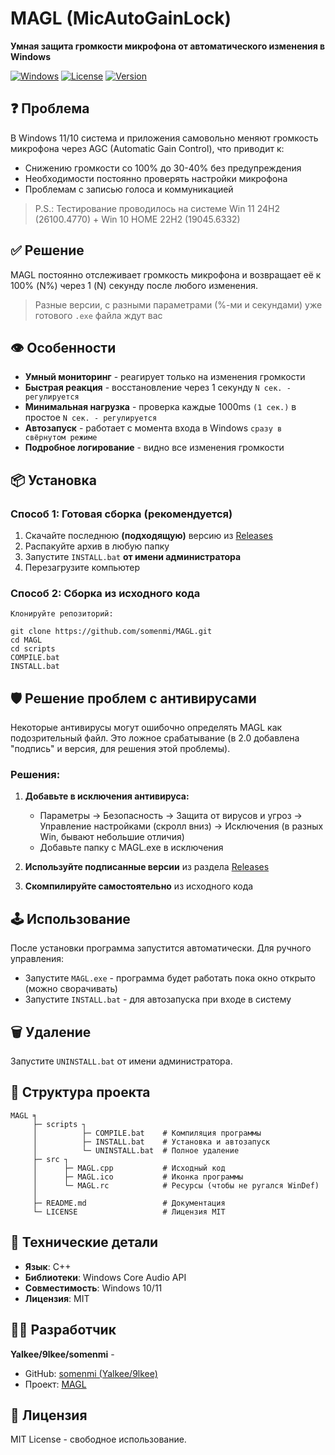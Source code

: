 # **MAGL** (MicAutoGainLock)

**Умная защита громкости микрофона от автоматического изменения в Windows**

[![Windows](https://img.shields.io/badge/Windows-11|10-0078D6?logo=windows)](https://www.microsoft.com/windows)
[![License](https://img.shields.io/badge/License-MIT-green.svg)](LICENSE)
[![Version](https://img.shields.io/badge/Version-2.0-blue.svg)](https://github.com/somenmi/MAGL/releases)

## ❓ Проблема

В Windows 11/10 система и приложения самовольно меняют громкость микрофона через AGC (Automatic Gain Control), что приводит к:
- Снижению громкости со 100% до 30-40% без предупреждения
- Необходимости постоянно проверять настройки микрофона
- Проблемам с записью голоса и коммуникацией

> P.S.: Тестирование проводилось на системе Win 11 24H2 (26100.4770) + Win 10 HOME 22H2 (19045.6332)

## ✅ Решение

MAGL постоянно отслеживает громкость микрофона и возвращает её к 100% (N%) через 1 (N) секунду после любого изменения.
> Разные версии, с разными параметрами (%-ми и секундами) уже готового `.exe` файла ждут вас

## 👁️ Особенности

- **Умный мониторинг** - реагирует только на изменения громкости
- **Быстрая реакция** - восстановление через 1 секунду `N сек. - регулируется`
- **Минимальная нагрузка** - проверка каждые 1000ms `(1 сек.)` в простое `N сек. - регулируется`
- **Автозапуск** - работает с момента входа в Windows `сразу в свёрнутом режиме`
- **Подробное логирование** - видно все изменения громкости

## 📦 Установка

### Способ 1: Готовая сборка (рекомендуется)
1. Скачайте последнюю **(подходящую)** версию из [Releases](https://github.com/somenmi/MAGL/releases)
2. Распакуйте архив в любую папку
3. Запустите `INSTALL.bat` **от имени администратора**
4. Перезагрузите компьютер

### Способ 2: Сборка из исходного кода

    Клонируйте репозиторий:

    git clone https://github.com/somenmi/MAGL.git
    cd MAGL
    cd scripts
    COMPILE.bat
    INSTALL.bat

## 🛡️ Решение проблем с антивирусами

Некоторые антивирусы могут ошибочно определять MAGL как подозрительный файл. Это ложное срабатывание (в 2.0 добавлена "подпись" и версия, для решения этой проблемы).

### Решения:

1. **Добавьте в исключения антивируса:**
   - Параметры → Безопасность → Защита от вирусов и угроз → Управление настройками (скролл вниз) → Исключения (в разных Win, бывают небольшие отличия)
   - Добавьте папку с MAGL.exe в исключения

2. **Используйте подписанные версии** из раздела [Releases](https://github.com/somenmi/MAGL/releases)

3. **Скомпилируйте самостоятельно** из исходного кода

## 🕹️ Использование

После установки программа запустится автоматически. Для ручного управления:
- Запустите `MAGL.exe` - программа будет работать пока окно открыто (можно сворачивать)
- Запустите `INSTALL.bat` - для автозапуска при входе в систему

## 🗑️ Удаление

Запустите `UNINSTALL.bat` от имени администратора.

## 📁 Структура проекта

    MAGL ╕︎
         ├─ scripts ┐︎ 
         │︎          ├─ COMPILE.bat    # Компиляция программы
         │︎          ├─ INSTALL.bat    # Установка и автозапуск
         │︎          └─ UNINSTALL.bat  # Полное удаление
         ├─ src ┐︎
         │︎      ├─ MAGL.cpp           # Исходный код
         │︎      ├─ MAGL.ico           # Иконка программы
         │︎      └─ MAGL.rc            # Ресурсы (чтобы не ругался WinDef)
         │︎
         ├─ README.md                 # Документация
         └─ LICENSE                   # Лицензия MIT

## 🔧 Технические детали

- **Язык**: C++
- **Библиотеки**: Windows Core Audio API
- **Совместимость**: Windows 10/11
- **Лицензия**: MIT

## 👨‍💻 Разработчик

**Yalkee/9lkee/somenmi** - 
- GitHub: [somenmi (Yalkee/9lkee)](https://github.com/somenmi)
- Проект: [MAGL](https://github.com/somenmi/MAGL)

## 📄 Лицензия

MIT License - свободное использование.
